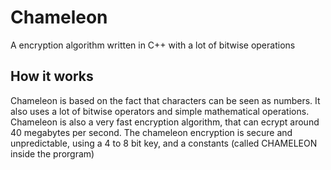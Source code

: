 # Chameleon
A encryption algorithm written in C++ with a lot of bitwise operations

## How it works
Chameleon is based on the fact that characters can be seen as numbers. It also uses a lot of bitwise operators and simple mathematical operations.
Chameleon is also a very fast encryption algorithm, that can ecrypt around 40 megabytes per second.
The chameleon encryption is secure and unpredictable, using a 4 to 8 bit key, and a constants (called CHAMELEON inside the prorgram)
